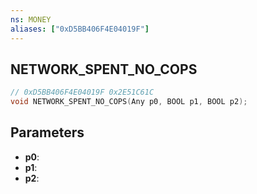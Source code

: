 ```yaml
---
ns: MONEY
aliases: ["0xD5BB406F4E04019F"]
---
```

## NETWORK_SPENT_NO_COPS

```c
// 0xD5BB406F4E04019F 0x2E51C61C
void NETWORK_SPENT_NO_COPS(Any p0, BOOL p1, BOOL p2);
```


## Parameters
* **p0**: 
* **p1**: 
* **p2**: 

